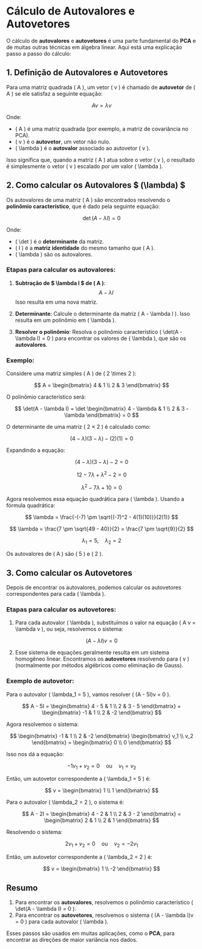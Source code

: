 # Cálculo de Autovalores e Autovetores

O cálculo de **autovalores** e **autovetores** é uma parte fundamental do **PCA** e de muitas outras técnicas em álgebra linear. Aqui está uma explicação passo a passo do cálculo:

## 1. Definição de Autovalores e Autovetores

Para uma matriz quadrada \( A \), um vetor \( v \) é chamado de **autovetor** de \( A \) se ele satisfaz a seguinte equação:

$$
A v = \lambda v
$$

Onde:
- \( A \) é uma matriz quadrada (por exemplo, a matriz de covariância no PCA).
- \( v \) é o **autovetor**, um vetor não nulo.
- \( \lambda \) é o **autovalor** associado ao autovetor \( v \).

Isso significa que, quando a matriz \( A \) atua sobre o vetor \( v \), o resultado é simplesmente o vetor \( v \) escalado por um valor \( \lambda \).

## 2. Como calcular os Autovalores $ (\lambda) $

Os autovalores de uma matriz \( A \) são encontrados resolvendo o **polinômio característico**, que é dado pela seguinte equação:

$$
\det(A - \lambda I) = 0
$$

Onde:
- \( \det \) é o **determinante** da matriz.
- \( I \) é a **matriz identidade** do mesmo tamanho que \( A \).
- \( \lambda \) são os autovalores.

### Etapas para calcular os autovalores:

1. **Subtração de $ \lambda I $ de \( A \)**:
   $$
   A - \lambda I
   $$
   Isso resulta em uma nova matriz.

2. **Determinante**: Calcule o determinante da matriz \( A - \lambda I \). Isso resulta em um polinômio em \( \lambda \).

3. **Resolver o polinômio**: Resolva o polinômio característico \( \det(A - \lambda I) = 0 \) para encontrar os valores de \( \lambda \), que são os **autovalores**.

### Exemplo:

Considere uma matriz simples \( A \) de \( 2 \times 2 \):

$$
A = \begin{bmatrix} 4 & 1 \\ 2 & 3 \end{bmatrix}
$$

O polinômio característico será:

$$
\det(A - \lambda I) = \det \begin{bmatrix} 4 - \lambda & 1 \\ 2 & 3 - \lambda \end{bmatrix} = 0
$$

O determinante de uma matriz \( 2 $\times$ 2 \) é calculado como:

$$
(4 - \lambda)(3 - \lambda) - (2)(1) = 0
$$

Expandindo a equação:

$$
(4 - \lambda)(3 - \lambda) - 2 = 0
$$

$$
12 - 7\lambda + \lambda^2 - 2 = 0
$$

$$
\lambda^2 - 7\lambda + 10 = 0
$$

Agora resolvemos essa equação quadrática para \( \lambda \). Usando a fórmula quadrática:

$$
\lambda = \frac{-(-7) \pm \sqrt{(-7)^2 - 4(1)(10)}}{2(1)}
$$

$$
\lambda = \frac{7 \pm \sqrt{49 - 40}}{2} = \frac{7 \pm \sqrt{9}}{2}
$$

$$
\lambda_1 = 5, \quad \lambda_2 = 2
$$

Os autovalores de \( A \) são \( 5 \) e \( 2 \).

## 3. Como calcular os Autovetores

Depois de encontrar os autovalores, podemos calcular os autovetores correspondentes para cada \( \lambda \).

### Etapas para calcular os autovetores:

1. Para cada autovalor \( \lambda \), substituímos o valor na equação \( A v = \lambda v \), ou seja, resolvemos o sistema:

$$
(A - \lambda I) v = 0
$$

2. Esse sistema de equações geralmente resulta em um sistema homogêneo linear. Encontramos os **autovetores** resolvendo para \( v \) (normalmente por métodos algébricos como eliminação de Gauss).

### Exemplo de autovetor:

Para o autovalor \( \lambda_1 = 5 \), vamos resolver \( (A - 5I)v = 0 \).

$$
A - 5I = \begin{bmatrix} 4 - 5 & 1 \\ 2 & 3 - 5 \end{bmatrix} = \begin{bmatrix} -1 & 1 \\ 2 & -2 \end{bmatrix}
$$

Agora resolvemos o sistema:

$$
\begin{bmatrix} -1 & 1 \\ 2 & -2 \end{bmatrix} \begin{bmatrix} v_1 \\ v_2 \end{bmatrix} = \begin{bmatrix} 0 \\ 0 \end{bmatrix}
$$

Isso nos dá a equação:

$$
-1v_1 + v_2 = 0 \quad \text{ou} \quad v_1 = v_2
$$

Então, um autovetor correspondente a \( \lambda_1 = 5 \) é:

$$
v = \begin{bmatrix} 1 \\ 1 \end{bmatrix}
$$

Para o autovalor \( \lambda_2 = 2 \), o sistema é:

$$
A - 2I = \begin{bmatrix} 4 - 2 & 1 \\ 2 & 3 - 2 \end{bmatrix} = \begin{bmatrix} 2 & 1 \\ 2 & 1 \end{bmatrix}
$$

Resolvendo o sistema:

$$
2v_1 + v_2 = 0 \quad \text{ou} \quad v_2 = -2v_1
$$

Então, um autovetor correspondente a \( \lambda_2 = 2 \) é:

$$
v = \begin{bmatrix} 1 \\ -2 \end{bmatrix}
$$

## Resumo

1. Para encontrar os **autovalores**, resolvemos o polinômio característico \( \det(A - \lambda I) = 0 \).
2. Para encontrar os **autovetores**, resolvemos o sistema \( (A - \lambda I)v = 0 \) para cada autovalor \( \lambda \).

Esses passos são usados em muitas aplicações, como o **PCA**, para encontrar as direções de maior variância nos dados.
